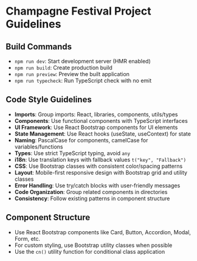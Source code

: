 # Champagne Festival Project Guidelines

## Build Commands
- `npm run dev`: Start development server (HMR enabled)
- `npm run build`: Create production build
- `npm run preview`: Preview the built application 
- `npm run typecheck`: Run TypeScript check with no emit

## Code Style Guidelines
- **Imports**: Group imports: React, libraries, components, utils/types
- **Components**: Use functional components with TypeScript interfaces
- **UI Framework**: Use React Bootstrap components for UI elements
- **State Management**: Use React hooks (useState, useContext) for state
- **Naming**: PascalCase for components, camelCase for variables/functions
- **Types**: Use strict TypeScript typing, avoid `any`
- **i18n**: Use translation keys with fallback values `t("key", "Fallback")`
- **CSS**: Use Bootstrap classes with consistent color/spacing patterns
- **Layout**: Mobile-first responsive design with Bootstrap grid and utility classes
- **Error Handling**: Use try/catch blocks with user-friendly messages
- **Code Organization**: Group related components in directories
- **Consistency**: Follow existing patterns in component structure

## Component Structure
- Use React Bootstrap components like Card, Button, Accordion, Modal, Form, etc.
- For custom styling, use Bootstrap utility classes when possible
- Use the `cn()` utility function for conditional class application